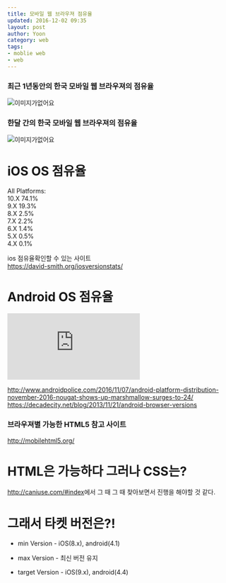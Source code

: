 ```yaml
---
title: 모바일 웹 브라우져 점유율
updated: 2016-12-02 09:35
layout: post
author: Yoon
category: web
tags: 
- moblie web
- web
---
```



### 최근 1년동안의 한국 모바일 웹 브라우져의 점유율

![이미지가없어요](https://yoonjason.github.io/assets/20161202001.png "이미지제목")



### 한달 간의 한국 모바일 웹 브라우져의 점유율
![이미지가없어요](https://yoonjason.github.io/assets/20161202002.png "이미지제목")


# iOS OS 점유율
All Platforms:<br>
10.X	74.1%<br>
9.X		19.3%<br>
8.X		2.5%<br>
7.X		2.2%<br>
6.X		1.4%<br>
5.X		0.5%<br>
4.X		0.1%<br>

ios 점유율확인할 수 있는 사이트 <br>
<https://david-smith.org/iosversionstats/>


# Android OS 점유율

![이미지가없어요](http://www.androidpolice.com/wp-content/themes/ap2/ap_resize/ap_resize.php?src=https%3A%2F%2Fwww.androidpolice.com%2Fwp-content%2Fuploads%2F2016%2F11%2Fnexus2cee_nougat_thumb.png&w=728 "이미지제목")


<http://www.androidpolice.com/2016/11/07/android-platform-distribution-november-2016-nougat-shows-up-marshmallow-surges-to-24/>
<https://decadecity.net/blog/2013/11/21/android-browser-versions>

### 브라우져별 가능한 HTML5 참고 사이트
<http://mobilehtml5.org/>

# HTML은 가능하다 그러나 CSS는?
<http://caniuse.com/#index>에서 그 때 그 때 찾아보면서 진행을 해야할 것 같다.

# 그래서 타켓 버전은?!
- min Version - iOS(8.x), android(4.1)

- max Version - 최신 버전 유지

- target Version - iOS(9.x), android(4.4)
